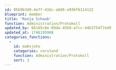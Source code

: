 ```yaml
---
id: 05b9b3d9-4eff-41bc-a8d6-a936f6114132
blueprint: member
title: 'Ronja Schaub'
function: Administration/Protokoll
updated_by: 66165c6e-09da-45b9-a7cc-44b3754f7e49
updated_at: 1746195968
categories_functions:
  -
    id: ma6vjoho
    categories: vorstand
    function: Administration/Protokoll
    sort: 3
---
```

